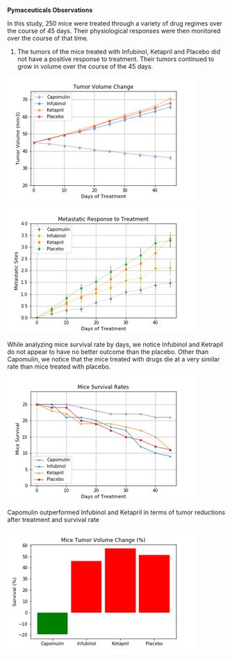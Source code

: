 **Pymaceuticals Observations**

In this study, 250 mice were treated through a variety of drug regimes over the course of 45 days. Their physiological responses were then monitored over the course of that time.

1. The tumors of the mice treated with Infubinol, Ketapril and Placebo did not have a positive response to treatment. Their tumors continued to grow in volume over the course of the 45 days.

![tumor_reponse](https://github.com/AlejandraRosa/Matplotlib-Challenge/blob/master/Pymaceuticals/Plots/tumor_response.png)

![tumor_reponse](https://github.com/AlejandraRosa/Matplotlib-Challenge/blob/master/Pymaceuticals/Plots/metastatic_response.png)

While analyzing mice survival rate by days, we notice Infubinol and Ketrapil do not appear to have no better outcome than the placebo. Other than Capomulin, we notice that the mice treated with drugs die at a very similar rate than mice treated with placebo.

![tumor_reponse](https://github.com/AlejandraRosa/Matplotlib-Challenge/blob/master/Pymaceuticals/Plots/survival_rate.png)

Capomulin outperformed Infubinol and Ketapril in terms of tumor reductions after treatment and survival rate

![tumor_reponse](https://github.com/AlejandraRosa/Matplotlib-Challenge/blob/master/Pymaceuticals/Plots/survival_summary.png)
